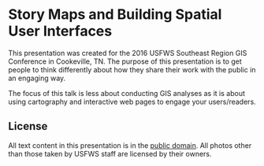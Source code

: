# Story Maps and Building Spatial User Interfaces

This presentation was created for the 2016 USFWS Southeast Region GIS Conference in Cookeville, TN.  The purpose of this presentation is to get people to think differently about how they share their work with the public in an engaging way.

The focus of this talk is less about conducting GIS analyses as it is about using cartography and interactive web pages to engage your users/readers.

## License

All text content in this presentation is in the [public domain](http://choosealicense.com/licenses/unlicense/).  All photos other than those taken by USFWS staff are licensed by their owners.
